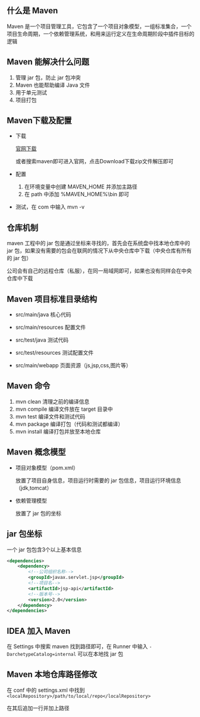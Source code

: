 ## 什么是 Maven

Maven 是一个项目管理工具，它包含了一个项目对象模型，一组标准集合，一个项目生命周期，一个依赖管理系统，和用来运行定义在生命周期阶段中插件目标的逻辑

## Maven 能解决什么问题

1. 管理 jar 包，防止 jar 包冲突
2. Maven 也能帮助编译 Java 文件
3. 用于单元测试
4. 项目打包

## Maven下载及配置

* 下载

  [官网下载](<https://maven.apache.org/download.cgi>)

  或者搜索maven即可进入官网，点击Download下载zip文件解压即可

* 配置

  1. 在环境变量中创建 MAVEN_HOME 并添加主路径
  2. 在 path 中添加 %MAVEN_HOME%\bin 即可

* 测试，在 com 中输入 mvn -v

## 仓库机制

maven 工程中的 jar 包是通过坐标来寻找的，首先会在系统盘中找本地仓库中的 jar 包，如果没有需要的包会在联网的情况下从中央仓库中下载（中央仓库有所有的 jar 包）

公司会有自己的远程仓库（私服），在同一局域网即可，如果也没有同样会在中央仓库中下载

## Maven 项目标准目录结构

* src/main/java	核心代码

* src/main/resources	配置文件

* src/test/java	测试代码

* src/test/resources	测试配置文件

* src/main/webapp	页面资源（js,jsp,css,图片等）

## Maven 命令

1. mvn clean    清理之前的编译信息
2. mvn compile    编译文件放在 target 目录中
3. mvn test    编译文件和测试代码
4. mvn package    编译打包（代码和测试都编译）
5. mvn install    编译打包并放至本地仓库

## Maven 概念模型

* 项目对象模型（pom.xml）

  放置了项目自身信息，项目运行时需要的 jar 包信息，项目运行环境信息（jdk,tomcat）

* 依赖管理模型

  放置了 jar 包的坐标

## jar 包坐标

一个 jar 包包含3个以上基本信息

```xml
<dependencies>
    <dependency>
        <!--公司组织名称-->
        <groupId>javax.servlet.jsp</groupId>
        <!--项目名-->
        <artifactId>jsp-api</artifactId>
        <!--版本号-->
        <version>2.0</version>
    </dependency>
</dependencies>
```

## IDEA 加入 Maven

在 Settings 中搜索 maven 找到路径即可，在 Runner 中输入 `-DarchetypeCatalog=internal` 可以在本地找 jar 包

## Maven 本地仓库路径修改

在 conf 中的 settings.xml 中找到 `<localRepository>/path/to/local/repo</localRepository>`

在其后追加一行并加上路径

